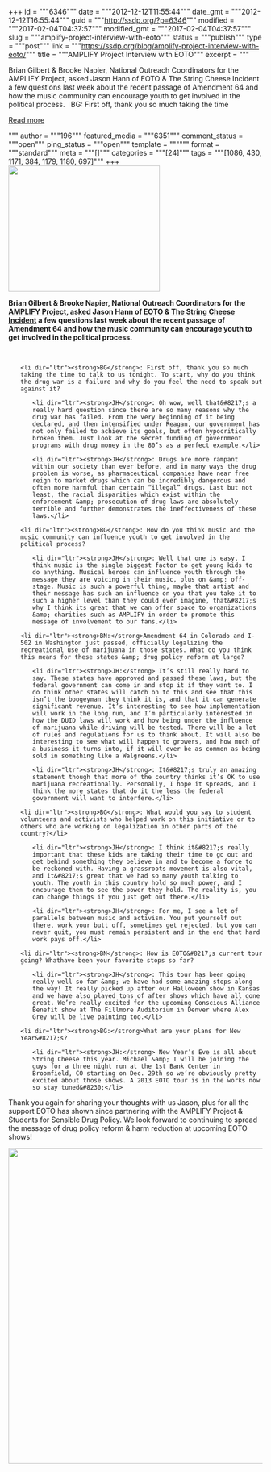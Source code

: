+++
id = """6346"""
date = """2012-12-12T11:55:44"""
date_gmt = """2012-12-12T16:55:44"""
guid = """http://ssdp.org/?p=6346"""
modified = """2017-02-04T04:37:57"""
modified_gmt = """2017-02-04T04:37:57"""
slug = """amplify-project-interview-with-eoto"""
status = """publish"""
type = """post"""
link = """https://ssdp.org/blog/amplify-project-interview-with-eoto/"""
title = """AMPLIFY Project Interview with EOTO"""
excerpt = """<p>Brian Gilbert &amp; Brooke Napier, National Outreach Coordinators for the AMPLIFY Project, asked Jason Hann of EOTO &amp; The String Cheese Incident a few questions last week about the recent passage of Amendment 64 and how the music community can encourage youth to get involved in the political process. &nbsp; BG: First off, thank you so much taking the time</p>
<div class="h10"></div>
<p><a class="more-link2 flat" href="https://ssdp.org/blog/amplify-project-interview-with-eoto/">Read more</a></p>
"""
author = """196"""
featured_media = """6351"""
comment_status = """open"""
ping_status = """open"""
template = """"""
format = """standard"""
meta = """[]"""
categories = """[24]"""
tags = """[1086, 430, 1171, 384, 1179, 1180, 697]"""
+++
<img class="size-medium wp-image-6347 alignright" title="IMG_7062a" src="/assets/2012/12/IMG_7062a-300x250.jpg" alt="" width="300" height="250" />



<strong><strong>Brian Gilbert &amp; Brooke Napier, National Outreach Coordinators for the <a href="http://ssdp.org/amplify/">AMPLIFY Project</a>, asked Jason Hann of <a href="http://www.eotomusic.com/">EOTO</a> &amp; <a href="http://www.stringcheeseincident.com/">The String Cheese Incident</a> a few questions last week about the recent passage of Amendment 64 and how the music community can encourage youth to get involved in the political process.</strong></strong><strong><strong></strong></strong>



&nbsp;

<ul>

	<li dir="ltr"><strong>BG</strong>: First off, thank you so much taking the time to talk to us tonight. To start, why do you think the drug war is a failure and why do you feel the need to speak out against it?

<ul>

	<li dir="ltr"><strong>JH</strong>: Oh wow, well that&#8217;s a really hard question since there are so many reasons why the drug war has failed. From the very beginning of it being declared, and then intensified under Reagan, our government has not only failed to achieve its goals, but often hypocritically broken them. Just look at the secret funding of government programs with drug money in the 80’s as a perfect example.</li>

	<li dir="ltr"><strong>JH</strong>: Drugs are more rampant within our society than ever before, and in many ways the drug problem is worse, as pharmaceutical companies have near free reign to market drugs which can be incredibly dangerous and often more harmful than certain “illegal” drugs. Last but not least, the racial disparities which exist within the enforcement &amp; prosecution of drug laws are absolutely terrible and further demonstrates the ineffectiveness of these laws.</li>

</ul>

</li>

	<li dir="ltr"><strong>BG</strong>: How do you think music and the music community can influence youth to get involved in the political process?

<ul>

	<li dir="ltr"><strong>JH</strong>: Well that one is easy, I think music is the single biggest factor to get young kids to do anything. Musical heroes can influence youth through the message they are voicing in their music, plus on &amp; off-stage. Music is such a powerful thing, maybe that artist and their message has such an influence on you that you take it to such a higher level than they could ever imagine, that&#8217;s why I think its great that we can offer space to organizations &amp; charities such as AMPLIFY in order to promote this message of involvement to our fans.</li>

</ul>

</li>

	<li dir="ltr"><strong>BN:</strong>Amendment 64 in Colorado and I-502 in Washington just passed, officially legalizing the recreational use of marijuana in those states. What do you think this means for these states &amp; drug policy reform at large?

<ul>

	<li dir="ltr"><strong>JH:</strong> It’s still really hard to say. These states have approved and passed these laws, but the federal government can come in and stop it if they want to. I do think other states will catch on to this and see that this isn’t the boogeyman they think it is, and that it can generate significant revenue. It’s interesting to see how implementation will work in the long run, and I’m particularly interested in how the DUID laws will work and how being under the influence of marijuana while driving will be tested. There will be a lot of rules and regulations for us to think about. It will also be interesting to see what will happen to growers, and how much of a business it turns into, if it will ever be as common as being sold in something like a Walgreens.</li>

	<li dir="ltr"><strong>JH</strong>: It&#8217;s truly an amazing statement though that more of the country thinks it’s OK to use marijuana recreationally. Personally, I hope it spreads, and I think the more states that do it the less the federal government will want to interfere.</li>

</ul>

</li>

	<li dir="ltr"><strong>BG</strong>: What would you say to student volunteers and activists who helped work on this initiative or to others who are working on legalization in other parts of the country?</li>

</ul>

<ul>

<ul>

	<li dir="ltr"><strong>JH</strong>: I think it&#8217;s really important that these kids are taking their time to go out and get behind something they believe in and to become a force to be reckoned with. Having a grassroots movement is also vital, and it&#8217;s great that we had so many youth talking to youth. The youth in this country hold so much power, and I encourage them to see the power they hold. The reality is, you can change things if you just get out there.</li>

	<li dir="ltr"><strong>JH</strong>: For me, I see a lot of parallels between music and activism. You put yourself out there, work your butt off, sometimes get rejected, but you can never quit, you must remain persistent and in the end that hard work pays off.</li>

</ul>

	<li dir="ltr"><strong>BN</strong>: How is EOTO&#8217;s current tour going? Whathave been your favorite stops so far?

<ul>

	<li dir="ltr"><strong>JH</strong>: This tour has been going really well so far &amp; we have had some amazing stops along the way! It really picked up after our Halloween show in Kansas and we have also played tons of after shows which have all gone great. We’re really excited for the upcoming Conscious Alliance Benefit show at The Fillmore Auditorium in Denver where Alex Grey will be live painting too.</li>

</ul>

</li>

</ul>

<ul>

	<li dir="ltr"><strong>BG:</strong>What are your plans for New Year&#8217;s?

<ul>

	<li dir="ltr"><strong>JH:</strong> New Year’s Eve is all about String Cheese this year. Michael &amp; I will be joining the guys for a three night run at the 1st Bank Center in Broomfield, CO starting on Dec. 29th so we’re obviously pretty excited about those shows. A 2013 EOTO tour is in the works now so stay tuned&#8230;</li>

</ul>

</li>

</ul>

Thank you again for sharing your thoughts with us Jason, plus for all the support EOTO has shown since partnering with the AMPLIFY Project &amp; Students for Sensible Drug Policy. We look forward to continuing to spread the message of drug policy reform &amp; harm reduction at upcoming EOTO shows!



<a href="/assets/2012/12/EOTOPromoLotus2012.jpg"><img class="alignleft size-large wp-image-6352" title="EOTO (4.24.2012)" src="/assets/2012/12/EOTOPromoLotus2012-1024x682.jpg" alt="" width="940" height="626" /></a>
